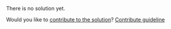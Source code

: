 
There is no solution yet.

Would you like to [contribute to the solution](https://github.com/BFEdev/BFE.dev-solutions/blob/main/question/what-is-difference-between-for-of-and-foreach_en.md)? [Contribute guideline](https://github.com/BFEdev/BFE.dev-solutions#how-to-contribute)
